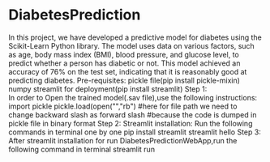 # DiabetesPrediction
In this project, we have developed a predictive model for diabetes using the Scikit-Learn Python library. The model uses data on various factors, such as age, body mass index (BMI), blood pressure, and glucose level, to predict whether a person has diabetic or not.
This model achieved an accuracy of 76% on the test set, indicating that it is reasonably good at predicting diabetes.
Pre-requisites:
   pickle file(pip install pickle-mixin)
   numpy
   streamlit for deployment(pip install streamlit)
Step 1:   
In order to Open the trained model(.sav file),use the following instructions:
    import pickle
    pickle.load(open("<file-directory>","rb") #here for file path we need to change backward slash as forward slash
    #because the code is dumped in pickle file in binary format
Step 2:
Streamlit installation:
Run the following commands in terminal one by one
  pip install streamlit
  streamlit hello
Step 3:
After streamlit installation for run DiabetesPredictionWebApp,run the following command in terminal 
   streamlit run <file-directory>
  
  
               
